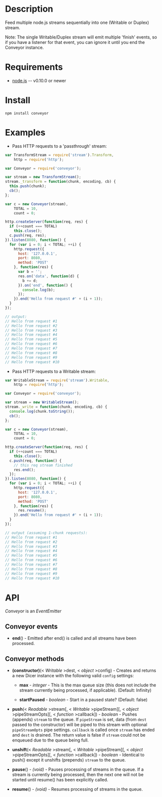 
Description
===========

Feed multiple node.js streams sequentially into one (Writable or Duplex) stream.

Note: The single Writable/Duplex stream will emit multiple 'finish' events, so if
you have a listener for that event, you can ignore it until you end the Conveyor
instance.


Requirements
============

* [node.js](http://nodejs.org/) -- v0.10.0 or newer


Install
=======

    npm install conveyor


Examples
========

* Pass HTTP requests to a 'passthrough' stream:

```javascript
var TransformStream = require('stream').Transform,
    http = require('http');

var Conveyor = require('conveyor');

var stream = new TransformStream();
stream._transform = function(chunk, encoding, cb) {
  this.push(chunk);
  cb();
};

var c = new Conveyor(stream),
    TOTAL = 10,
    count = 0;

http.createServer(function(req, res) {
  if (++count === TOTAL)
    this.close();
  c.push(req, res);
}).listen(8080, function() {
  for (var i = 0; i < TOTAL; ++i) {
    http.request({
      host: '127.0.0.1',
      port: 8080,
      method: 'POST'
    }, function(res) {
      var b = '';
      res.on('data', function(d) {
        b += d;
      }).on('end', function() {
        console.log(b);
      });
    }).end('Hello from request #' + (i + 1));
  }
});

// output:
// Hello from request #1
// Hello from request #2
// Hello from request #3
// Hello from request #4
// Hello from request #5
// Hello from request #6
// Hello from request #7
// Hello from request #8
// Hello from request #9
// Hello from request #10
```

* Pass HTTP requests to a Writable stream:

```javascript
var WritableStream = require('stream').Writable,
    http = require('http');

var Conveyor = require('conveyor');

var stream = new WritableStream();
stream._write = function(chunk, encoding, cb) {
  console.log(chunk.toString());
  cb();
};

var c = new Conveyor(stream),
    TOTAL = 10,
    count = 0;

http.createServer(function(req, res) {
  if (++count === TOTAL)
    this.close();
  c.push(req, function() {
    // this req stream finished
    res.end();
  });
}).listen(8080, function() {
  for (var i = 0; i < TOTAL; ++i) {
    http.request({
      host: '127.0.0.1',
      port: 8080,
      method: 'POST'
    }, function(res) {
      res.resume();
    }).end('Hello from request #' + (i + 1));
  }
});

// output (assuming 1-chunk requests):
// Hello from request #1
// Hello from request #2
// Hello from request #3
// Hello from request #4
// Hello from request #5
// Hello from request #6
// Hello from request #7
// Hello from request #8
// Hello from request #9
// Hello from request #10
```


API
===

_Conveyor_ is an _EventEmitter_

Conveyor events
---------------

* **end**() - Emitted after end() is called and all streams have been processed.


Conveyor methods
----------------

* **(constructor)**(< _Writable_ >dest, < _object_ >config) - Creates and returns a new Dicer instance with the following valid `config` settings:

    * **max** - _integer_ - This is the max queue size (this does not include the stream currently being processed, if applicable). (Default: Infinity)

    * **startPaused** - _boolean_ - Start in a paused state? (Default: false)

* **push**(< _Readable_ >stream[, < _Writable_ >pipeStream][, < _object_ >pipeStreamOpts][, < _function_ >callback]) - _boolean_ - Pushes (appends) `stream` to the queue. If `pipeStream` is set, data (from `dest` passed to the constructor) will be piped to this stream with optional `pipeStreamOpts` pipe settings. `callback` is called once `stream` has ended and `dest` is drained. The return value is false if `stream` could not be enqueued due to the queue being full.

* **unshift**(< _Readable_ >stream[, < _Writable_ >pipeStream][, < _object_ >pipeStreamOpts][, < _function_ >callback]) - _boolean_ - Identical to push() except it unshifts (prepends) `stream` to the queue.

* **pause**() - _(void)_ - Pauses processing of streams in the queue. If a stream is currently being processed, then the next one will not be started until resume() has been explicitly called.

* **resume**() - _(void)_ - Resumes processing of streams in the queue.
